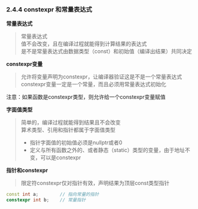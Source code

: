 ### 2.4.4 constexpr 和常量表达式

**常量表达式**  
> 常量表达式  
值不会改变，且在编译过程就能得到计算结果的表达式  
是不是常量表达式由数据类型（const）和初始值（编译出结果）共同决定

**constexpr变量**  
> 允许将变量声明为constexpr，让编译器验证这是不是一个常量表达式  
constexpr变量一定是一个常量，而且必须用常量表达式初始化

注意：如果函数是constexpr类型，则允许给一个constexpr变量赋值

**字面值类型**  
> 简单的，编译过程就能得到结果且不会改变  
算术类型、引用和指针都属于字面值类型
> * 指针字面值的初始值必须是nullptr或者0
> * 定义与所有函数之外的、或者静态（static）类型的变量，由于地址不变，可以是constexpr

**指针和constexpr**  
> 限定符constexpr仅对指针有效，声明结果为顶层const类型指针  

```C++
const int a;        // 指向常量的指针
constexpr int b;    // 常量指针
```
